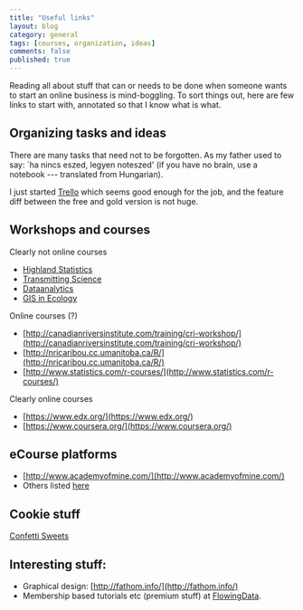 ```yaml
---
title: "Useful links"
layout: blog
category: general
tags: [courses, organization, ideas]
comments: false
published: true
---
```


Reading all about stuff that can or needs to be done when someone
wants to start an online business is mind-boggling.
To sort things out, here are few links to start with, annotated
so that I know what is what.

## Organizing tasks and ideas

There are many tasks that need not to be forgotten. As my father
used to say: `ha nincs eszed, legyen noteszed' (if you have
no brain, use a notebook --- translated from Hungarian).

I just started [Trello](http://trello.com) which seems good enough for the job,
and the feature diff between the free and gold version is not huge.

## Workshops and courses

Clearly not online courses

* [Highland Statistics](http://www.highstat.com/)
* [Transmitting Science](http://www.transmittingscience.org/)
* [Dataanalytics](http://dataanalytics.org.uk/)
* [GIS in Ecology](http://www.gisinecology.com/training_courses.htm)

Online courses (?)

* [http://canadianriversinstitute.com/training/cri-workshop/](http://canadianriversinstitute.com/training/cri-workshop/)
* [http://nricaribou.cc.umanitoba.ca/R/](http://nricaribou.cc.umanitoba.ca/R/)
* [http://www.statistics.com/r-courses/](http://www.statistics.com/r-courses/)

Clearly online courses

* [https://www.edx.org/](https://www.edx.org/)
* [https://www.coursera.org/](https://www.coursera.org/)

## eCourse platforms

* [http://www.academyofmine.com/](http://www.academyofmine.com/)
* Others listed [here](http://www.learningrevolution.net/sell-online-courses/)

## Cookie stuff

[Confetti Sweets](http://www.confettisweets.ca)

## Interesting stuff:

* Graphical design: [http://fathom.info/](http://fathom.info/)
* Membership based tutorials etc (premium stuff) at [FlowingData](https://flowingdata.com/membership/).

